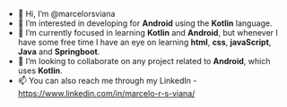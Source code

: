 - 👋 Hi, I’m @marcelorsviana
- 👀 I’m interested in developing for <b>Android</b> using the <b>Kotlin</b> language.
- 🌱 I’m currently focused in learning <b>Kotlin</b> and <b>Android</b>, but whenever I have some free time I have an eye on learning <b>html</b>, <b>css</b>, <b>javaScript</b>, <b>Java</b> and <b>Springboot</b>.
- 💞️ I’m looking to collaborate on any project related to <b>Android</b>, which uses <b>Kotlin</b>.
- 📫 You can also reach me through my LinkedIn - https://www.linkedin.com/in/marcelo-r-s-viana/

<!---
marcelorsviana/marcelorsviana is a ✨ special ✨ repository because its `README.md` (this file) appears on your GitHub profile.
You can click the Preview link to take a look at your changes.
--->
